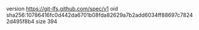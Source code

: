 version https://git-lfs.github.com/spec/v1
oid sha256:10786416fc0d442da6701b08fda82629a7b2add6034ff88697c78242d495f8b4
size 394
